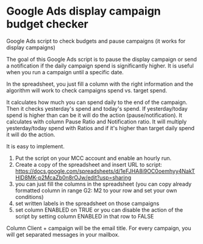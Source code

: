 # Google Ads display campaign budget checker
Google Ads script to check budgets and pause campaigns (it works for display campaigns)

The goal of this Google Ads script is to pause the display campaign or send a notification if the daily campaign spend is significantly higher. It is useful when you run a campaign until a specific date.

In the spreadsheet, you just fill a column with the right information and the algorithm will work to check campaigns spend vs. target spend.

It calculates how much you can spend daily to the end of the campaign. Then it checks yesterday's spend and today's spend. If yesterday/today spend is higher than can be it will do the action (pause/notification). It calculates with column Pause Ratio and Notification ratio. It will multiply yesterday/today spend with Ratios and if it's higher than target daily spend it will do the action.

It is easy to implement. 

1) Put the script on your MCC account and enable an hourly run.
2) Create a copy of the spreadsheet and insert URL to script: https://docs.google.com/spreadsheets/d/1eFJHA8i9OC0oemhyy4NakTHlD8MK-p2McaZb0n8rOJw/edit?usp=sharing
3) you can just fill the columns in the spreadsheet (you can copy already formatted column in range G2: M2 to your row and set your own conditions)
4) set written labels in the spreadsheet on those campaigns
5) set column ENABLED on TRUE or you can disable the action of the script by setting column ENABLED in that row to FALSE

Column Client + campaign will be the email title. For every campaign, you will get separated messages in your mailbox.
